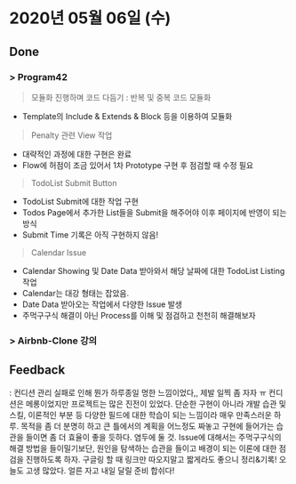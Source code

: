 # 2020년 05월 06일 (수) 

## Done

### > Program42

>  모듈화 진행하며 코드 다듬기 : 반복 및 중복 코드 모듈화

- Template의 Include & Extends & Block 등을 이용하여 모듈화

> Penalty 관련 View 작업

- 대략적인 과정에 대한 구현은 완료
- Flow에 허점이 조금 있어서 1차 Prototype 구현 후 점검할 때 수정 필요

> TodoList Submit Button

- TodoList Submit에 대한 작업 구현
- Todos Page에서 추가한 List들을 Submit을 해주어야 이후 페이지에 반영이 되는 방식
- Submit Time 기록은 아직 구현하지 않음!

> Calendar Issue

- Calendar Showing 및 Date Data 받아와서 해당 날짜에 대한 TodoList Listing 작업
- Calendar는 대강 형태는 잡았음.
- Date Data 받아오는 작업에서 다양한 Issue 발생
- 주먹구구식 해결이 아닌 Process를 이해 및 점검하고 천천히 해결해보자

### > Airbnb-Clone 강의

## Feedback

: 컨디션 관리 실패로 인해 뭔가 하루종일 멍한 느낌이었다,, 제발 일찍 좀 자자 ㅠ     컨디션은 메롱이었지만 프로젝트는 많은 진전이 있었다. 단순한 구현이 아니라 개발 습관 및 스킬, 이론적인 부분 등 다양한 필드에 대한 학습이 되는 느낌이라 매우 만족스러운 하루. 목적을 좀 더 분명히 하고 큰 틀에서의 계획을 어느정도 짜놓고 구현에 들어가는 습관을 들이면 좀 더 효율이 좋을 듯하다. 염두에 둘 것.
Issue에 대해서는 주먹구구식의 해결 방법을 들이밀기보단, 원인을 탐색하는 습관을 들이고 배경이 되는 이론에 대한 점검을 진행하도록 하자. 구글링 할 때 링크만 따오지말고 짧게라도 좋으니 정리&기록! 오늘도 고생 많았다. 얼른 자고 내일 달릴 준비 합쉬다!